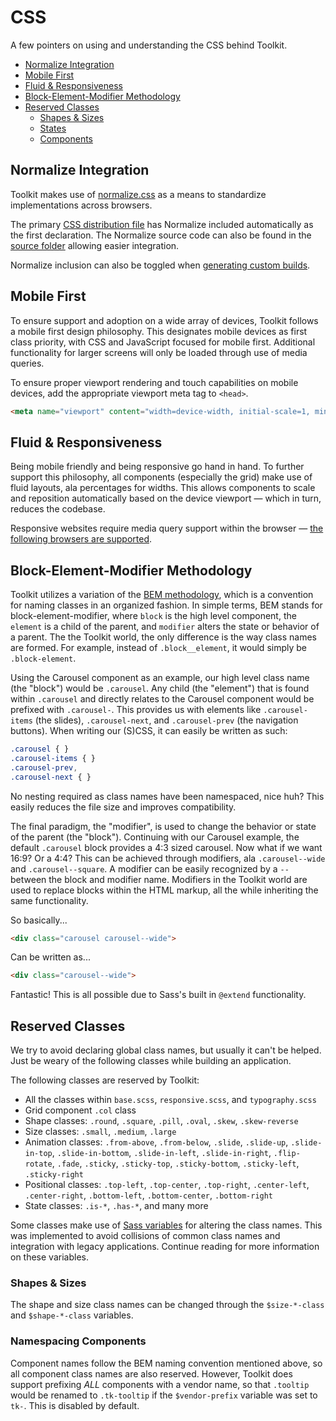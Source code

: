 # CSS #

A few pointers on using and understanding the CSS behind Toolkit.

* [Normalize Integration](#normalize-integration)
* [Mobile First](#mobile-first)
* [Fluid & Responsiveness](#fluid--responsiveness)
* [Block-Element-Modifier Methodology](#block-element-modifier-methodology)
* [Reserved Classes](#reserved-classes)
    * [Shapes & Sizes](#shapes--sizes)
    * [States](#states)
    * [Components](#components)

## Normalize Integration ##

Toolkit makes use of [normalize.css](http://necolas.github.io/normalize.css) as a means to standardize implementations across browsers.

The primary [CSS distribution file](../setup/getting-started.md#distribution-files) has Normalize included automatically as the first declaration.
The Normalize source code can also be found in the [source folder](../setup/getting-started.md#source-files) allowing easier integration.

Normalize inclusion can also be toggled when [generating custom builds](../setup/custom-builds.md#normalize-integration).

## Mobile First ##

To ensure support and adoption on a wide array of devices, Toolkit follows a mobile first design philosophy.
This designates mobile devices as first class priority, with CSS and JavaScript focused for mobile first.
Additional functionality for larger screens will only be loaded through use of media queries.

To ensure proper viewport rendering and touch capabilities on mobile devices, add the appropriate viewport meta tag to `<head>`.

```html
<meta name="viewport" content="width=device-width, initial-scale=1, minimal-ui">
```

## Fluid & Responsiveness ##

Being mobile friendly and being responsive go hand in hand.
To further support this philosophy, all components (especially the grid) make use of fluid layouts, ala percentages for widths.
This allows components to scale and reposition automatically based on the device viewport &mdash; which in turn, reduces the codebase.

Responsive websites require media query support within the browser &mdash; [the following browsers are supported](../support/compatibility.md).

## Block-Element-Modifier Methodology ##

Toolkit utilizes a variation of the [BEM methodology](http://csswizardry.com/2013/01/mindbemding-getting-your-head-round-bem-syntax/), which is a convention for naming classes in an organized fashion.
In simple terms, BEM stands for block-element-modifier, where `block` is the high level component, the `element` is a child of the parent, and `modifier` alters the state or behavior of a parent.
The the Toolkit world, the only difference is the way class names are formed. For example, instead of `.block__element`, it would simply be `.block-element`.

Using the Carousel component as an example, our high level class name (the "block") would be `.carousel`.
Any child (the "element") that is found within `.carousel` and directly relates to the Carousel component would be prefixed with `.carousel-`.
This provides us with elements like `.carousel-items` (the slides), `.carousel-next`, and `.carousel-prev` (the navigation buttons).
When writing our (S)CSS, it can easily be written as such:

```css
.carousel { }
.carousel-items { }
.carousel-prev,
.carousel-next { }
```

No nesting required as class names have been namespaced, nice huh? This easily reduces the file size and improves compatibility.

The final paradigm, the "modifier", is used to change the behavior or state of the parent (the "block").
Continuing with our Carousel example, the default `.carousel` block provides a 4:3 sized carousel. Now what if we want 16:9? Or a 4:4?
This can be achieved through modifiers, ala `.carousel--wide` and `.carousel--square`. A modifier can be easily recognized by a `--` between the block and modifier name.
Modifiers in the Toolkit world are used to replace blocks within the HTML markup, all the while inheriting the same functionality.

So basically...

```html
<div class="carousel carousel--wide">
```

Can be written as...

```html
<div class="carousel--wide">
```

Fantastic! This is all possible due to Sass's built in `@extend` functionality.

## Reserved Classes ##

We try to avoid declaring global class names, but usually it can't be helped.
Just be weary of the following classes while building an application.

The following classes are reserved by Toolkit:

* All the classes within `base.scss`, `responsive.scss`, and `typography.scss`
* Grid component `.col` class
* Shape classes: `.round`, `.square`, `.pill`, `.oval`, `.skew`, `.skew-reverse`
* Size classes: `.small`, `.medium`, `.large`
* Animation classes: `.from-above`, `.from-below`, `.slide`, `.slide-up`, `.slide-in-top`,
    `.slide-in-bottom`, `.slide-in-left`, `.slide-in-right`, `.flip-rotate`,
    `.fade`, `.sticky`, `.sticky-top`, `.sticky-bottom`, `.sticky-left`, `.sticky-right`
* Positional classes: `.top-left`, `.top-center`, `.top-right`, `.center-left`, `.center-right`,
    `.bottom-left`, `.bottom-center`, `.bottom-right`
* State classes: `.is-*`, `.has-*`, and many more

Some classes make use of [Sass variables](sass.md#variables) for altering the class names.
This was implemented to avoid collisions of common class names and integration with legacy applications.
Continue reading for more information on these variables.

### Shapes & Sizes ###

The shape and size class names can be changed through the `$size-*-class` and `$shape-*-class` variables.

### Namespacing Components ###

Component names follow the BEM naming convention mentioned above, so all component class names are also reserved.
However, Toolkit does support prefixing *ALL* components with a vendor name,
so that `.tooltip` would be renamed to `.tk-tooltip` if the `$vendor-prefix` variable was set to `tk-`.
This is disabled by default.